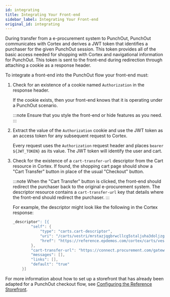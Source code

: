 ```yaml
---
id: integrating
title: Integrating Your Front-end
sidebar_label: Integrating Your Front-end
original_id: integrating
---
```


During transfer from a e-procurement system to PunchOut, PunchOut communicates with Cortex and derives a JWT token that identifies a purchaser for the given PunchOut session. This token provides all of the basic access needed for shopping with Cortex and navigational information for PunchOut.  This token is sent to the front-end during redirection through attaching a cookie as a response header.

To integrate a front-end into the PunchOut flow your front-end must:

1. Check for an existence of a cookie named `Authorization` in the response header.

    If the cookie exists, then your front-end knows that it is operating under a PunchOut scenario.

    :::note
    Ensure that you style the front-end or hide features as you need.
    :::

2. Extract the value of the `Authorization` cookie and use the JWT token as an access token for any subsequent request to Cortex.

    Every request uses the `Authorization` request header and places `bearer ${JWT_TOKEN}` as its value.  The JWT token will identify the user and cart.

3. Check for the existence of a `cart-transfer-url` descriptor from the Cart resource in Cortex. If found, the shopping cart page should show a "Cart Transfer" button in place of the usual "Checkout" button.

    :::note
    When the "Cart Transfer" button is clicked, the front-end should redirect the purchaser back to the original e-procurement system. The descriptor resource contains a `cart-transfer-url` key that details where the front-end should redirect the purchaser.
    :::

    For example, the descriptor might look like the following in the Cortex response:

    ```java
    _descriptor": [{
		    "self": {
			    "type": "carts.cart-descriptor",
			    "uri": "/carts/vestri/mrstazjqgbrwcllcg5staljuha3doljzgzqtkllfha2gmnjwgu4genjsmu=/descriptor",
			    "href": "https://reference.epdemos.com/cortex/carts/vestri/mrstazjqgbrwcllcg5staljuha3doljzgzqtkllfha2gmnjwgu4genjsmu=/descriptor"
		    },
		    "cart-transfer-url": "https://connect.procurement.com/gateway/link/return/id/AH5e39b48e23f3d",
		    "messages": [],
		    "links": [],
		    "default": "true"
	    }]
    ```

For more information about how to set up a storefront that has already been adapted for a PunchOut checkout flow, see [Configuring the Reference Storefront](front-end.md).
